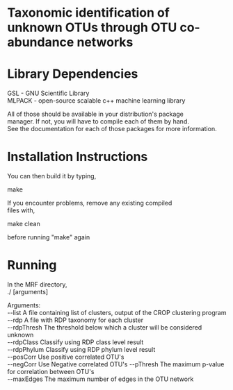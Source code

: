 Taxonomic identification of unknown OTUs through OTU co-abundance networks
========================================================


Library Dependencies
====================
  GSL - GNU Scientific Library  
  MLPACK - open-source scalable c++ machine learning library  

All of those should be available in your distribution's package  
manager.  If not, you will have to compile each of them by hand.   
See the documentation for each of those packages for more information.  


Installation Instructions
=========================
You can then build it by typing,  

  make  

If you encounter problems, remove any existing compiled  
files with,  

  make clean  

before running "make" again  


Running
============
In the MRF directory,  
  ./ [arguments]  

Arguments:  
--list      A file containing list of clusters, output of the CROP clustering program                                         
--rdp       A file with RDP taxonomy for each cluster  
--rdpThresh 	  The threshold below which a cluster will be considered unknown                                                 
--rdpClass 		  Classify using RDP class level result                                                                          
--rdpPhylum 	  Classify using RDP phylum level result                                                                         
--posCorr 		  Use positive correlated OTU's                                                                                 
--negCorr 		  Use Negative correlated OTU's                                                                                 --pThresh 		  The maximum p-value for correlation between OTU's                                                             
--maxEdges 		  The maximum number of edges in the OTU network                                                                 
